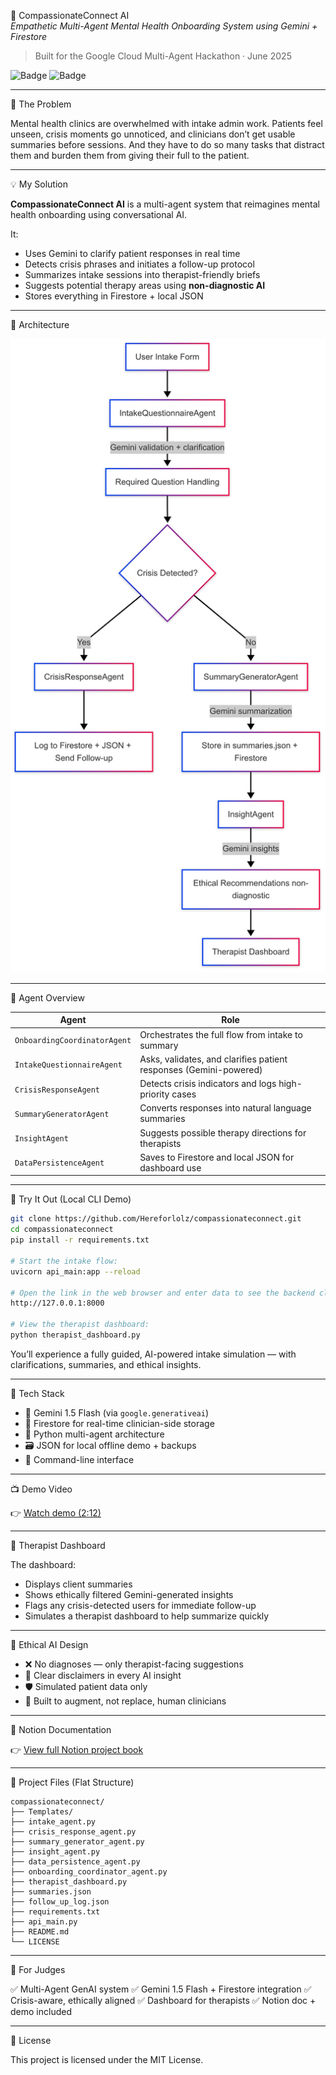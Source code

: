 🧠 CompassionateConnect AI  
*Empathetic Multi-Agent Mental Health Onboarding System using Gemini + Firestore*

> Built for the Google Cloud Multi-Agent Hackathon · June 2025

![Badge](https://img.shields.io/badge/Multi--Agent-Gemini-blue) ![Badge](https://img.shields.io/badge/Mental--Health-AI--for--Good-brightgreen)

---

🚨 The Problem

Mental health clinics are overwhelmed with intake admin work. Patients feel unseen, crisis moments go unnoticed, and clinicians don’t get usable summaries before sessions. And they have to do so many tasks that distract them and burden them from giving their full to the patient.

---

💡 My Solution

**CompassionateConnect AI** is a multi-agent system that reimagines mental health onboarding using conversational AI.

It:
- Uses Gemini to clarify patient responses in real time
- Detects crisis phrases and initiates a follow-up protocol
- Summarizes intake sessions into therapist-friendly briefs
- Suggests potential therapy areas using **non-diagnostic AI**
- Stores everything in Firestore + local JSON

---

🧠 Architecture

![CompassionateConnect AI Architecture](architecture.png)

---

🤖 Agent Overview

| Agent                     | Role                                                                    |
|---------------------------|-------------------------------------------------------------------------|
| `OnboardingCoordinatorAgent` | Orchestrates the full flow from intake to summary                     |
| `IntakeQuestionnaireAgent`  | Asks, validates, and clarifies patient responses (Gemini-powered)     |
| `CrisisResponseAgent`       | Detects crisis indicators and logs high-priority cases                |
| `SummaryGeneratorAgent`     | Converts responses into natural language summaries                    |
| `InsightAgent`              | Suggests possible therapy directions for therapists                   |
| `DataPersistenceAgent`      | Saves to Firestore and local JSON for dashboard use                   |

---

🧪 Try It Out (Local CLI Demo)

```bash
git clone https://github.com/Hereforlolz/compassionateconnect.git
cd compassionateconnect
pip install -r requirements.txt

# Start the intake flow:
uvicorn api_main:app --reload

# Open the link in the web browser and enter data to see the backend cli and the AI insights to show up after clicking submit : 
http://127.0.0.1:8000 

# View the therapist dashboard:
python therapist_dashboard.py
````

You’ll experience a fully guided, AI-powered intake simulation — with clarifications, summaries, and ethical insights.

---

🧰 Tech Stack

* 🧠 Gemini 1.5 Flash (via `google.generativeai`)
* 🔐 Firestore for real-time clinician-side storage
* 🐍 Python multi-agent architecture
* 🗃️ JSON for local offline demo + backups
* 💬 Command-line interface

---

📺 Demo Video

👉 [Watch demo (2:12)](https://www.youtube.com/watch?v=exSmOzVHLIg&ab_channel=SreenidhiVedartham%28Needhi%29)

---

🧾 Therapist Dashboard

The dashboard:

* Displays client summaries
* Shows ethically filtered Gemini-generated insights
* Flags any crisis-detected users for immediate follow-up
* Simulates a therapist dashboard to help summarize quickly

---

🧠 Ethical AI Design

* ❌ No diagnoses — only therapist-facing suggestions
* 💬 Clear disclaimers in every AI insight
* 🛡️ Simulated patient data only
* 👥 Built to augment, not replace, human clinicians

---

📘 Notion Documentation

👉 [View full Notion project book](https://www.notion.so/CompassionateConnect-AI-20eb2f6a587d809194b4dfadbf393ebb?source=copy_link)

---

🧭 Project Files (Flat Structure)

```
compassionateconnect/
├── Templates/
├── intake_agent.py
├── crisis_response_agent.py
├── summary_generator_agent.py
├── insight_agent.py
├── data_persistence_agent.py
├── onboarding_coordinator_agent.py
├── therapist_dashboard.py
├── summaries.json
├── follow_up_log.json
├── requirements.txt
├── api_main.py
├── README.md
└── LICENSE
```

---

🧠 For Judges

✅ Multi-Agent GenAI system
✅ Gemini 1.5 Flash + Firestore integration
✅ Crisis-aware, ethically aligned
✅ Dashboard for therapists
✅ Notion doc + demo included

---

📜 License

This project is licensed under the MIT License.